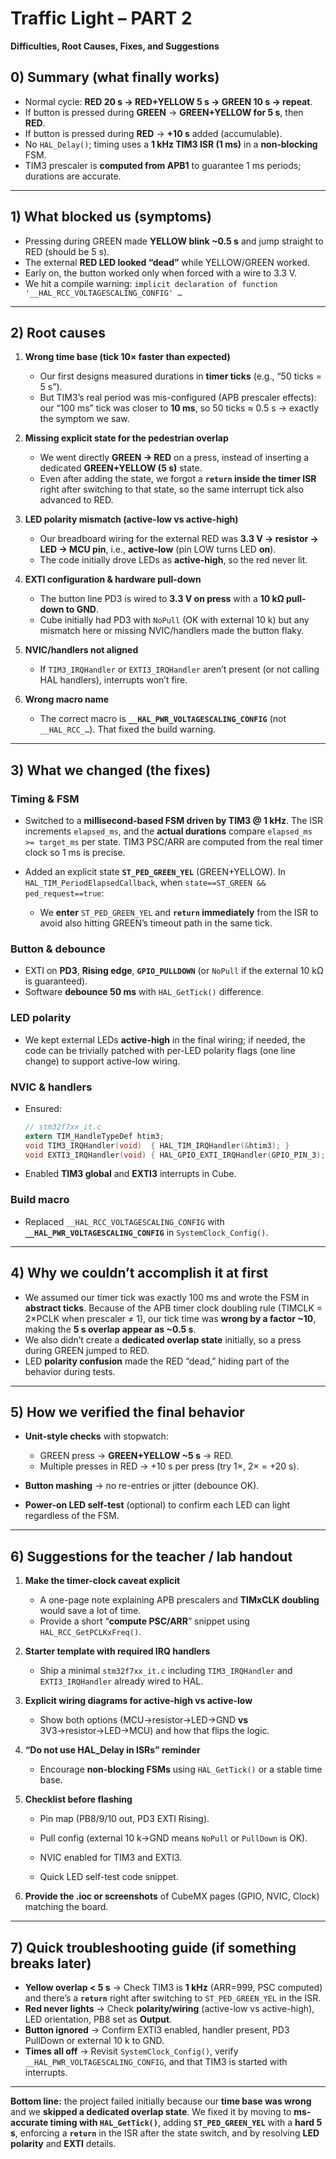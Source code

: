 # Traffic Light – PART 2

**Difficulties, Root Causes, Fixes, and Suggestions**

## 0) Summary (what finally works)

* Normal cycle: **RED 20 s → RED+YELLOW 5 s → GREEN 10 s → repeat**.
* If button is pressed during **GREEN** → **GREEN+YELLOW for 5 s**, then **RED**.
* If button is pressed during **RED** → **+10 s** added (accumulable).
* No `HAL_Delay()`; timing uses a **1 kHz TIM3 ISR (1 ms)** in a **non‑blocking** FSM.
* TIM3 prescaler is **computed from APB1** to guarantee 1 ms periods; durations are accurate.

---

## 1) What blocked us (symptoms)

* Pressing during GREEN made **YELLOW blink ~0.5 s** and jump straight to RED (should be 5 s).
* The external **RED LED looked “dead”** while YELLOW/GREEN worked.
* Early on, the button worked only when forced with a wire to 3.3 V.
* We hit a compile warning:
  `implicit declaration of function '__HAL_RCC_VOLTAGESCALING_CONFIG' …`

---

## 2) Root causes

1. **Wrong time base (tick 10× faster than expected)**

   * Our first designs measured durations in **timer ticks** (e.g., “50 ticks = 5 s”).
   * But TIM3’s real period was mis-configured (APB prescaler effects): our “100 ms” tick was closer to **10 ms**, so 50 ticks ≈ 0.5 s → exactly the symptom we saw.

2. **Missing explicit state for the pedestrian overlap**

   * We went directly **GREEN → RED** on a press, instead of inserting a dedicated **GREEN+YELLOW (5 s)** state.
   * Even after adding the state, we forgot a **`return` inside the timer ISR** right after switching to that state, so the same interrupt tick also advanced to RED.

3. **LED polarity mismatch (active-low vs active-high)**

   * Our breadboard wiring for the external RED was **3.3 V → resistor → LED → MCU pin**, i.e., **active-low** (pin LOW turns LED **on**).
   * The code initially drove LEDs as **active-high**, so the red never lit.

4. **EXTI configuration & hardware pull-down**

   * The button line PD3 is wired to **3.3 V on press** with a **10 kΩ pull-down to GND**.
   * Cube initially had PD3 with `NoPull` (OK with external 10 k) but any mismatch here or missing NVIC/handlers made the button flaky.

5. **NVIC/handlers not aligned**

   * If `TIM3_IRQHandler` or `EXTI3_IRQHandler` aren’t present (or not calling HAL handlers), interrupts won’t fire.

6. **Wrong macro name**

   * The correct macro is **`__HAL_PWR_VOLTAGESCALING_CONFIG`** (not `__HAL_RCC_…`). That fixed the build warning.

---

## 3) What we changed (the fixes)

### Timing & FSM

* Switched to a **millisecond‑based FSM driven by TIM3 @ 1 kHz**.
  The ISR increments `elapsed_ms`, and the **actual durations** compare `elapsed_ms >= target_ms` per state.
  TIM3 PSC/ARR are computed from the real timer clock so 1 ms is precise.

* Added an explicit state **`ST_PED_GREEN_YEL`** (GREEN+YELLOW).
  In `HAL_TIM_PeriodElapsedCallback`, when `state==ST_GREEN && ped_request==true`:

  * We **enter** `ST_PED_GREEN_YEL` and **`return` immediately** from the ISR to avoid also hitting GREEN’s timeout path in the same tick.

### Button & debounce

* EXTI on **PD3**, **Rising edge**, **`GPIO_PULLDOWN`** (or `NoPull` if the external 10 kΩ is guaranteed).
* Software **debounce 50 ms** with `HAL_GetTick()` difference.

### LED polarity

* We kept external LEDs **active-high** in the final wiring; if needed, the code can be trivially patched with per-LED polarity flags (one line change) to support active-low wiring.

### NVIC & handlers

* Ensured:

  ```c
  // stm32f7xx_it.c
  extern TIM_HandleTypeDef htim3;
  void TIM3_IRQHandler(void)  { HAL_TIM_IRQHandler(&htim3); }
  void EXTI3_IRQHandler(void) { HAL_GPIO_EXTI_IRQHandler(GPIO_PIN_3); }
  ```
* Enabled **TIM3 global** and **EXTI3** interrupts in Cube.

### Build macro

* Replaced `__HAL_RCC_VOLTAGESCALING_CONFIG` with **`__HAL_PWR_VOLTAGESCALING_CONFIG`** in `SystemClock_Config()`.

---

## 4) Why we couldn’t accomplish it at first

* We assumed our timer tick was exactly 100 ms and wrote the FSM in **abstract ticks**.
  Because of the APB timer clock doubling rule (TIMCLK = 2×PCLK when prescaler ≠ 1), our tick time was **wrong by a factor ~10**, making the **5 s overlap appear as ~0.5 s**.
* We also didn’t create a **dedicated overlap state** initially, so a press during GREEN jumped to RED.
* LED **polarity confusion** made the RED “dead,” hiding part of the behavior during tests.

---

## 5) How we verified the final behavior

* **Unit-style checks** with stopwatch:

  * GREEN press → **GREEN+YELLOW ~5 s** → RED.
  * Multiple presses in RED → +10 s per press (try 1×, 2× = +20 s).
* **Button mashing** → no re-entries or jitter (debounce OK).
* **Power-on LED self-test** (optional) to confirm each LED can light regardless of the FSM.

---

## 6) Suggestions for the teacher / lab handout

1. **Make the timer-clock caveat explicit**

   * A one-page note explaining APB prescalers and **TIMxCLK doubling** would save a lot of time.
   * Provide a short “**compute PSC/ARR**” snippet using `HAL_RCC_GetPCLKxFreq()`.

2. **Starter template with required IRQ handlers**

   * Ship a minimal `stm32f7xx_it.c` including `TIM3_IRQHandler` and `EXTI3_IRQHandler` already wired to HAL.

3. **Explicit wiring diagrams for active-high vs active-low**

   * Show both options (MCU→resistor→LED→GND **vs** 3V3→resistor→LED→MCU) and how that flips the logic.

4. **“Do not use HAL_Delay in ISRs” reminder**

   * Encourage **non-blocking FSMs** using `HAL_GetTick()` or a stable time base.

5. **Checklist before flashing**

   * Pin map (PB8/9/10 out, PD3 EXTI Rising).

   * Pull config (external 10 k→GND means `NoPull` or `PullDown` is OK).

   * NVIC enabled for TIM3 and EXTI3.

   * Quick LED self-test code snippet.

6. **Provide the .ioc or screenshots** of CubeMX pages (GPIO, NVIC, Clock) matching the board.

---

## 7) Quick troubleshooting guide (if something breaks later)

* **Yellow overlap < 5 s** → Check TIM3 is **1 kHz** (ARR=999, PSC computed) and there’s a **`return`** right after switching to `ST_PED_GREEN_YEL` in the ISR.
* **Red never lights** → Check **polarity/wiring** (active-low vs active-high), LED orientation, PB8 set as **Output**.
* **Button ignored** → Confirm EXTI3 enabled, handler present, PD3 PullDown or external 10 k to GND.
* **Times all off** → Revisit `SystemClock_Config()`, verify `__HAL_PWR_VOLTAGESCALING_CONFIG`, and that TIM3 is started with interrupts.

---

**Bottom line:** the project failed initially because our **time base was wrong** and we **skipped a dedicated overlap state**. We fixed it by moving to **ms-accurate timing with `HAL_GetTick()`**, adding **`ST_PED_GREEN_YEL`** with a **hard 5 s**, enforcing a **`return`** in the ISR after the state switch, and by resolving **LED polarity** and **EXTI** details.